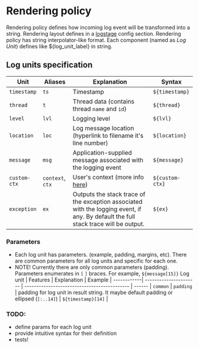 # Rendering policy

Rendering policy defines how incoming log event will be transformed into a string. Rendering layout defines in a [logstage](config.md) config section. 
Rendering policy has string interpolator-like format. Each component (named as _Log Unit_) defines like ${log_unit_label} in string.

## Log units specification

Unit     | Aliases                | Explanation                                  | Syntax  |
------------| ---------------------- | -------------------------------------------- | -------  
`timestamp` | `ts`                   | Timestamp                                    | `${timestamp}` |
`thread`    | `t`                    | Thread data (contains thread `name` and `id`) | `${thread}` |
`level`     | `lvl`                  | Logging level |  `${lvl}` |
`location`  | `loc`                  | Log message location (hyperlink to filename it's line number) | `${location}` | 
`message`   | `msg`                  | Application-supplied message associated with the logging event | `${message}` |
`custom-ctx`| `context`, `ctx`       | User's context (more info [here](custom_ctx.md))| `${custom-ctx}` |
`exception` | `ex`                   | Outputs the stack trace of the exception associated with the logging event, if any. By default the full stack trace will be output. | `${ex}` |

### Parameters

- Each log unit has parameters. (example, padding, margins, etc). There are common parameters for all log units and specific for each one. 
- NOTE! Currently there are only common parameters (padding). Parameters enumerates in `[` `]` braces. For example, `${message[15]}`
Log unit    | Features | Explanation | Example | 
------------| ---------------------- | -------------------------------------------- | ------ |
`common`    | `padding`              | padding for log unit in result string. It maybe default padding or ellipsed (`[:..14]`) | `${timestamp}[14]` |

### TODO:
- define params for each log unit 
- provide intuitive syntax for their definition
- tests!

